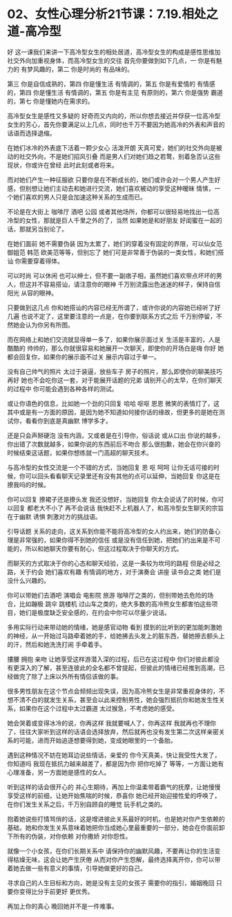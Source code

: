 # 02、女性心理分析21节课：7.19.相处之道-高冷型

好 这一课我们来讲一下高冷型女生的相处居道，高冷型女生的构成是感性思维加社交外向加重视身体，而高冷型女生的交往 首先你要做到如下几点，一 你是有魅力的 有梦风趣的，第二 你是时尚的 有品味的。

第三 你是自信成熟的，第四 你是懂生活 有情调的，第五 你是有爱情的 有情感的，第四 你是懂生活 有情调的，第五 你是有主见 有原则的，第六 你是强势 霸道的，第七 你是懂她内在需求的。

高冷型女生是感性又多疑的 好奇而又内向的，所以你想去接近并俘获一位高冷型女生的芳心，首先你要满足以上几点，同时也千万不要因为她高冷的外表和声音的话语而选择退缩。

在她们冰冷的外表底下活着一颗少女心 活泼开朗 天真可爱，她们的社交外向是被动的社交外向，不是她们招风引叠 而是男人们对她们趋之若鹜，别着急否认这些现状，你或许在曾经 此时此刻或者将来。

而对她们产生一种征服欲 只要你是在不断成长的，她们或许会对一个男人产生好感，但别想让她们主动去和她进行交流，她们喜欢被动的享受这种暧昧 情愫，一个她们喜欢的男人只是会加速这种关系的生成而已。

不论是在大街上 咖啡厅 酒吧 公园 或者其他场所，你都可以很轻易地找出一位高冷型的女性，那就是巨人千里之外的了，当然 如果她是和好朋友 好闺蜜在一起的话，那就另当别论了。

在她们面前 她不需要伪装 因为太累了，她们的穿着没有固定的界限，可以仙女范 御姐范 韩范 欧美范等等，但别忘了 她们可是非常善于伪装的一类女性，和她们搭讪 你需要穿着得体。

可以时尚 可以休闲 也可以绅士，但不要一副痞子相，虽然她们喜欢带点坏坏的男人，但这并不容易搭讪，请注意你的眼神 千万别流露出色迷迷的样子，保持自信 阳光 从容的眼神。

只要做到这几点 你和她搭讪的内容已经无所谓了，或许你说的内容她已经听了好几遍 也说不定了，这里要注意的一点是，在你要到联系方式之后 千万别停留，不然她会认为你另有所图。

而在网络上和她们交流就显得单一多了，如果你展示面过关 生活是丰富的，人是酷酷的 帅帅的，那么你就很容易和她展开一次聊天，即使你的开场白是嗨 你好 她都会回复你，如果你的展示面不过关 展示内容过于单一。

没有自己帅气的照片 太过于装逼，放些车子 房子的照片，那么即使你的聊美技巧再好 她也不会吃你这一套，对于能展开话题的兄弟 请别开心的太早，在你们聊天的过程中 你可能会遇到各种各样的测试。

或让你语色的信息，比如她一个劲的只回复 哈哈 呕呕 恩恩 微笑的表情灯了，这其中或是有一方面的原因，是因为她不知道如何接你话的缘故，但更多的是她在测试你，看看你到底是真幽默 博学多才。

还是只会声掰硬泡 没有内涵，又或者是在引导你，俗话说 或从口出 你说的越多，你出错了次数就越多，如果你说的东西前后不吻合 那么很抱歉，她会在你兴奋的时候结束这话题，如果你想练就一门高超的聊天技术。

与高冷型的女性交流是一个不错的方式，当她回复 恩 呕 呵呵 让你无话可接的时候，你可以回头看看聊天记录里还有没有其他的点可以延伸，当她回复 你这是在撩我吗的时候。

你可以回复 撩裙子还是撩头发 我还没想好，当她回复 你太会说话了的时候，你可以回复 都老大不小了 再不会说话 我快赶不上机器人了，和高冷型女生聊天的宗旨在于幽默 诱惧 刺激对方的挑战语。

引导话题 关系的走向，这关系到你能不能将高冷型的女人约出来，她们的防备心理是非常强的，如果你得不到她的信任 或是没有信任到她，把她们约出来是不可能的，所以和她聊天你要有耐心，但这过程取决于你聊天的方式。

而聊天的方式取决于你的心态和聊天经验，这是一条较为坎坷的路程 但是必经之路，关于约会 她们喜欢有趣 有情调的地方，对于演奏会 讲座 读书会之类 她们是没什么兴趣的。

你可以带她们去酒吧 演唱会 电影院 旅游 咖啡厅之类的，但别带她去危险的场合，比如蹦极 跳伞 跳楼机 过山车之类的，绝大多数的高冷熊女生都害怕这些项目，她们是极度缺乏安全感的，在约会中你可以尽量少说话。

多用实际行动来带动她的情绪，她是感官动物 看到 摸到的比听到的更加能刺激她的神经，从一开始过马路牵着她的手，给她拂去头发上的脏东西，替她擦去额头上的汗，然后和她洗洗打闹 手牵着手。

摟腰 拥抱 亲吻 让她享受这样游潜入深的过程，后已在这过程中 你们对彼此都没有更深入的了解，甚至连彼此的全名都不曾提起，但彼此的情绪已经推到高潮，已经做完了除了上床以外所有情侣该做的事。

很多男性朋友在这个节点会频频出现失误，因为高冷熊女生是非常重视身体的，不想不清不白的就发生关系，甚至会以此来控制男性，她会强烈抵抗你和她发生性关系，如果你在这个过程中太过霸道 太过猴急，不考虑她的感受。

她会哭着或变得冰冷的说，你再这样 我就要喊人了，你再这样 我就再也不理你了，往往大家听到这样的话语会选择放弃，然后就再也没有发生第二次这样亲密关系的可能，进而开始追逐想要得到她，变成她眼里的一个备胎。

遇到这种情况不妨在她耳边说些情话，亲爱的 你今天真美，快让我受性大发了，你知道吗 我现在抵抗力越来越差了，都是因为你 把你吃掉了 等等，一方面让她有心理准备，另一方面她是感性的女人。

听到这样的话会很开心的 并心生期待，再加上你温柔带着霸气的抚摩，让她慢慢享受这样的前细，让她开始焦喘的时候，恭喜你 她已经开始迎接性爱的呼唤了，在你们发生关系之后，千万别自顾自的睡觉 玩手机之类的。

抱着她说些打情骂俏的话，这是增进彼此关系最好的时机，也是她对你产生依赖的基础，她和你发生关系意味着她把你当成她心里最重要的一部分，她会在你面前卸下所有的伪装，对你依赖 对你撒娇 对你怨性。

就像一个小女孩，在你们长期关系中 请保持你的幽默风趣，不要再让你的生活变得枯燥无味，这会让她产生厌倦 从而对你产生怨解，最终选择离开你，你可以带着她去做一些有意义的事情，引导她做更好的自己。

寻求自己的人生目标和方向，她是没有主见的女孩子 需要你的指引，婚姻晚回 只要你变得比分手前更好 更优秀。

再加上你的真心 晚回她并不是一件难事。